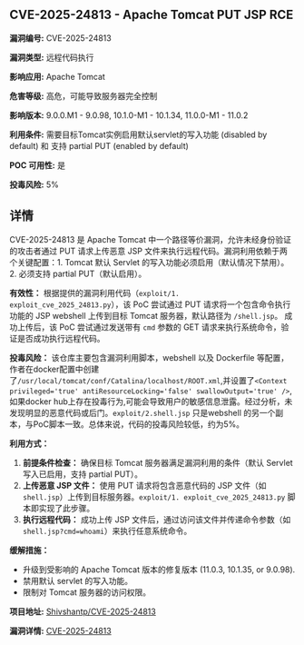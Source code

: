 ## CVE-2025-24813 - Apache Tomcat PUT JSP RCE

**漏洞编号:** CVE-2025-24813

**漏洞类型:** 远程代码执行

**影响应用:** Apache Tomcat

**危害等级:** 高危，可能导致服务器完全控制

**影响版本:** 9.0.0.M1 - 9.0.98, 10.1.0-M1 - 10.1.34, 11.0.0-M1 - 11.0.2

**利用条件:** 需要目标Tomcat实例启用默认servlet的写入功能 (disabled by default) 和 支持 partial PUT (enabled by default)

**POC 可用性:** 是

**投毒风险:** 5%

## 详情

CVE-2025-24813 是 Apache Tomcat 中一个路径等价漏洞，允许未经身份验证的攻击者通过 PUT 请求上传恶意 JSP 文件来执行远程代码。漏洞利用依赖于两个关键配置：1. Tomcat 默认 Servlet 的写入功能必须启用（默认情况下禁用）。 2. 必须支持 partial PUT（默认启用）。

**有效性：**
根据提供的漏洞利用代码（`exploit/1. exploit_cve_2025_24813.py`），该 PoC 尝试通过 PUT 请求将一个包含命令执行功能的 JSP webshell 上传到目标 Tomcat 服务器，默认路径为 `/shell.jsp`。 成功上传后，该 PoC 尝试通过发送带有 `cmd` 参数的 GET 请求来执行系统命令，验证是否成功执行远程代码。

**投毒风险：**
该仓库主要包含漏洞利用脚本，webshell 以及 Dockerfile 等配置，作者在docker配置中创建了`/usr/local/tomcat/conf/Catalina/localhost/ROOT.xml`,并设置了`<Context privileged='true' antiResourceLocking='false' swallowOutput='true' />`, 如果docker hub上存在投毒行为,可能会导致用户的敏感信息泄露。经过分析，未发现明显的恶意代码或后门。`exploit/2.shell.jsp` 只是webshell 的另一个副本，与PoC脚本一致。总体来说，代码的投毒风险较低，约为5%。

**利用方式：**
1.  **前提条件检查：** 确保目标 Tomcat 服务器满足漏洞利用的条件（默认 Servlet 写入已启用，支持 partial PUT）。
2.  **上传恶意 JSP 文件：** 使用 PUT 请求将包含恶意代码的 JSP 文件（如 `shell.jsp`）上传到目标服务器。`exploit/1. exploit_cve_2025_24813.py` 脚本即实现了此步骤。
3.  **执行远程代码：** 成功上传 JSP 文件后，通过访问该文件并传递命令参数（如 `shell.jsp?cmd=whoami`）来执行任意系统命令。

**缓解措施：**
*   升级到受影响的 Apache Tomcat 版本的修复版本 (11.0.3, 10.1.35, or 9.0.98).
*   禁用默认 servlet 的写入功能。
*   限制对 Tomcat 服务器的访问权限。

**项目地址:** [Shivshantp/CVE-2025-24813](https://github.com/Shivshantp/CVE-2025-24813)

**漏洞详情:** [CVE-2025-24813](https://nvd.nist.gov/vuln/detail/CVE-2025-24813)